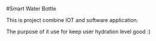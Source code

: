 #Smart Water Bottle

This is project combine IOT and software application.

The purpose of it use for keep user hydration level good :)
